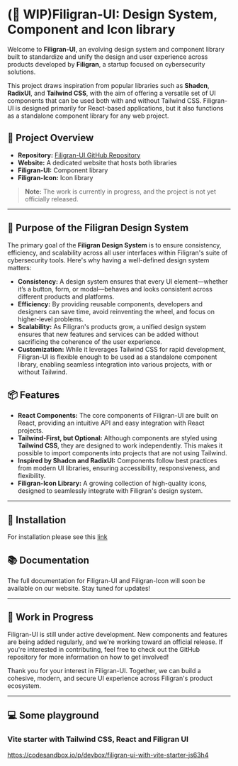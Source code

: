 # (🚧 WIP)Filigran-UI: Design System, Component and Icon library

Welcome to **Filigran-UI**, an evolving design system and component library built to standardize and unify the design and user experience across products developed by **Filigran**, a startup focused on cybersecurity solutions.

This project draws inspiration from popular libraries such as **Shadcn**, **RadixUI**, and **Tailwind CSS**, with the aim of offering a versatile set of UI components that can be used both with and without Tailwind CSS. Filigran-UI is designed primarily for React-based applications, but it also functions as a standalone component library for any web project.

## 🚀 Project Overview

- **Repository:** [Filigran-UI GitHub Repository](https://github.com/FiligranHQ/filigran-ui)
- **Website:** A dedicated website that hosts both libraries
- **Filigran-UI:** Component library
- **Filigran-Icon:** Icon library

> **Note:** The work is currently in progress, and the project is not yet officially released.

---

## 🎯 Purpose of the Filigran Design System

The primary goal of the **Filigran Design System** is to ensure consistency, efficiency, and scalability across all user interfaces within Filigran's suite of cybersecurity tools. Here's why having a well-defined design system matters:

- **Consistency:** A design system ensures that every UI element—whether it’s a button, form, or modal—behaves and looks consistent across different products and platforms.
- **Efficiency:** By providing reusable components, developers and designers can save time, avoid reinventing the wheel, and focus on higher-level problems.
- **Scalability:** As Filigran's products grow, a unified design system ensures that new features and services can be added without sacrificing the coherence of the user experience.
- **Customization:** While it leverages Tailwind CSS for rapid development, Filigran-UI is flexible enough to be used as a standalone component library, enabling seamless integration into various projects, with or without Tailwind.

## 📦 Features

- **React Components:** The core components of Filigran-UI are built on React, providing an intuitive API and easy integration with React projects.
- **Tailwind-First, but Optional:** Although components are styled using **Tailwind CSS**, they are designed to work independently. This makes it possible to import components into projects that are not using Tailwind.
- **Inspired by Shadcn and RadixUI:** Components follow best practices from modern UI libraries, ensuring accessibility, responsiveness, and flexibility.
- **Filigran-Icon Library:** A growing collection of high-quality icons, designed to seamlessly integrate with Filigran's design system.

---

## 🔧 Installation

For installation please see this [link](./components/0-installation)

## 📚 Documentation

The full documentation for Filigran-UI and Filigran-Icon will soon be available on our website. Stay tuned for updates!

---

## 🚧 Work in Progress

Filigran-UI is still under active development. New components and features are being added regularly, and we're working toward an official release. If you're interested in contributing, feel free to check out the GitHub repository for more information on how to get involved!

Thank you for your interest in Filigran-UI. Together, we can build a cohesive, modern, and secure UI experience across Filigran's product ecosystem.

---

## 💻 Some playground
### Vite starter with Tailwind CSS, React and Filigran UI
https://codesandbox.io/p/devbox/filigran-ui-with-vite-starter-js63h4
